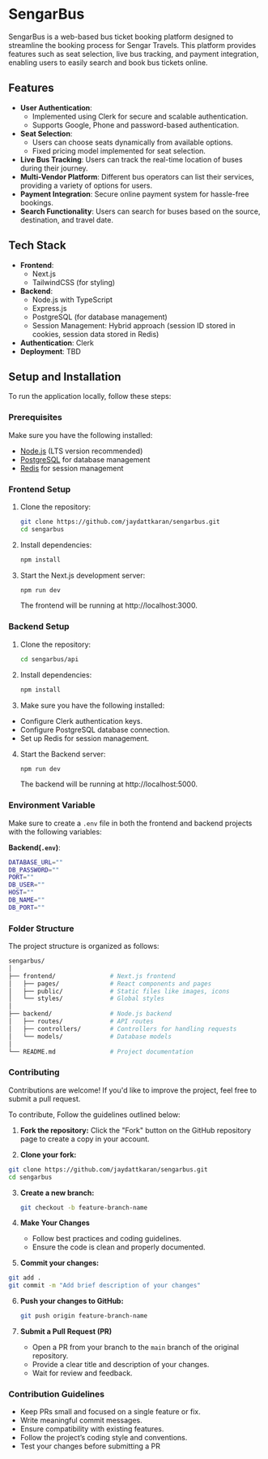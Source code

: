 # SengarBus

SengarBus is a web-based bus ticket booking platform designed to streamline the booking process for Sengar Travels. This platform provides features such as seat selection, live bus tracking, and payment integration, enabling users to easily search and book bus tickets online.

## Features

- **User Authentication**:
  - Implemented using Clerk for secure and scalable authentication.
  - Supports Google, Phone and password-based authentication.
- **Seat Selection**:
  - Users can choose seats dynamically from available options.
  - Fixed pricing model implemented for seat selection.
- **Live Bus Tracking**: Users can track the real-time location of buses during their journey.
- **Multi-Vendor Platform**: Different bus operators can list their services, providing a variety of options for users.
- **Payment Integration**: Secure online payment system for hassle-free bookings.
- **Search Functionality**: Users can search for buses based on the source, destination, and travel date.

## Tech Stack

- **Frontend**:
  - Next.js
  - TailwindCSS (for styling)
- **Backend**:
  - Node.js with TypeScript
  - Express.js
  - PostgreSQL (for database management)
  - Session Management: Hybrid approach (session ID stored in cookies, session data stored in Redis)
- **Authentication**: Clerk
- **Deployment**: TBD

## Setup and Installation

To run the application locally, follow these steps:

### Prerequisites

Make sure you have the following installed:

- [Node.js](https://nodejs.org/) (LTS version recommended)
- [PostgreSQL](https://www.postgresql.org/) for database management
- [Redis](https://redis.io/) for session management

### Frontend Setup

1. Clone the repository:

   ```bash
   git clone https://github.com/jaydattkaran/sengarbus.git
   cd sengarbus

   ```

2. Install dependencies:

   ```bash
   npm install

   ```

3. Start the Next.js development server:
   ```bash
   npm run dev
   ```
   The frontend will be running at http://localhost:3000.

### Backend Setup

1. Clone the repository:

   ```bash
   cd sengarbus/api

   ```

2. Install dependencies:

   ```bash
   npm install

   ```

3. Make sure you have the following installed:

- Configure Clerk authentication keys.
- Configure PostgreSQL database connection.
- Set up Redis for session management.


4. Start the Backend server:
   ```bash
   npm run dev
   ```
   The backend will be running at http://localhost:5000.

### Environment Variable

Make sure to create a `.env` file in both the frontend and backend projects with the following variables:

**Backend(`.env`)**:

```bash
DATABASE_URL=""
DB_PASSWORD=""
PORT=""
DB_USER=""
HOST=""
DB_NAME=""
DB_PORT=""
```

### Folder Structure

The project structure is organized as follows:

```bash
sengarbus/
│
├── frontend/               # Next.js frontend
│   ├── pages/              # React components and pages
│   ├── public/             # Static files like images, icons
│   └── styles/             # Global styles
│
├── backend/                # Node.js backend
│   ├── routes/             # API routes
│   ├── controllers/        # Controllers for handling requests
│   └── models/             # Database models
│
└── README.md               # Project documentation
```

### Contributing

Contributions are welcome! If you'd like to improve the project, feel free to submit a pull request.

To contribute, Follow the guidelines outlined below:

1. **Fork the repository:** Click the "Fork" button on the GitHub repository page to create a copy in your account.

2. **Clone your fork:**

```bash
git clone https://github.com/jaydattkaran/sengarbus.git
cd sengarbus

```

3. **Create a new branch:**

   ```bash
   git checkout -b feature-branch-name
   ```

4. **Make Your Changes**

    - Follow best practices and coding guidelines.
    - Ensure the code is clean and properly documented.


5. **Commit your changes:**

 ```bash
git add .
git commit -m "Add brief description of your changes"
```

6. **Push your changes to GitHub:**

   ```bash
   git push origin feature-branch-name
   ```

7. **Submit a Pull Request (PR)** 
    - Open a PR from your branch to the `main` branch of the original repository.
    - Provide a clear title and description of your changes.
    - Wait for review and feedback.


### Contribution Guidelines

- Keep PRs small and focused on a single feature or fix.
- Write meaningful commit messages.
- Ensure compatibility with existing features.
- Follow the project’s coding style and conventions.
- Test your changes before submitting a PR